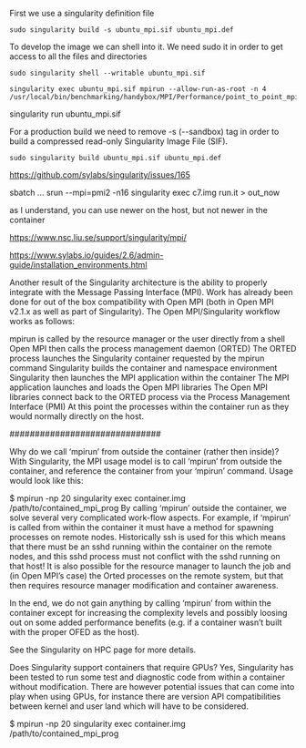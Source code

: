 First we use a singularity definition file

```
sudo singularity build -s ubuntu_mpi.sif ubuntu_mpi.def
```


To develop the image we can shell into it. We need sudo it in order to get access to all the files and directories

```
sudo singularity shell --writable ubuntu_mpi.sif
```

```
singularity exec ubuntu_mpi.sif mpirun --allow-run-as-root -n 4 /usr/local/bin/benchmarking/handybox/MPI/Performance/point_to_point_mpi_send
```

singularity run ubuntu_mpi.sif


For a production build we need to remove -s (--sandbox) tag in order to build a compressed read-only Singularity Image File (SIF).

```
sudo singularity build ubuntu_mpi.sif ubuntu_mpi.def
```



https://github.com/sylabs/singularity/issues/165


sbatch ...
srun --mpi=pmi2 -n16 singularity exec c7.img run.it > out_now


as I understand, you can use newer on the host, but not newer in the container


https://www.nsc.liu.se/support/singularity/mpi/

https://www.sylabs.io/guides/2.6/admin-guide/installation_environments.html

Another result of the Singularity architecture is the ability to properly integrate with the Message Passing Interface (MPI). Work has already been done for out of the box compatibility with Open MPI (both in Open MPI v2.1.x as well as part of Singularity). The Open MPI/Singularity workflow works as follows:

mpirun is called by the resource manager or the user directly from a shell
Open MPI then calls the process management daemon (ORTED)
The ORTED process launches the Singularity container requested by the mpirun command
Singularity builds the container and namespace environment
Singularity then launches the MPI application within the container
The MPI application launches and loads the Open MPI libraries
The Open MPI libraries connect back to the ORTED process via the Process Management Interface (PMI)
At this point the processes within the container run as they would normally directly on the host.



##############################

Why do we call ‘mpirun’ from outside the container (rather then inside)?
With Singularity, the MPI usage model is to call ‘mpirun’ from outside the container, and reference the container from your ‘mpirun’ command. Usage would look like this:

$ mpirun -np 20 singularity exec container.img /path/to/contained_mpi_prog
By calling ‘mpirun’ outside the container, we solve several very complicated work-flow aspects. For example, if ‘mpirun’ is called from within the container it must have a method for spawning processes on remote nodes. Historically ssh is used for this which means that there must be an sshd running within the container on the remote nodes, and this sshd process must not conflict with the sshd running on that host! It is also possible for the resource manager to launch the job and (in Open MPI’s case) the Orted processes on the remote system, but that then requires resource manager modification and container awareness.

In the end, we do not gain anything by calling ‘mpirun’ from within the container except for increasing the complexity levels and possibly loosing out on some added performance benefits (e.g. if a container wasn’t built with the proper OFED as the host).

See the Singularity on HPC page for more details.

Does Singularity support containers that require GPUs?
Yes, Singularity has been tested to run some test and diagnostic code from within a container without modification. There are however potential issues that can come into play when using GPUs, for instance there are version API compatibilities between kernel and user land which will have to be considered.


$ mpirun -np 20 singularity exec container.img /path/to/contained_mpi_prog
